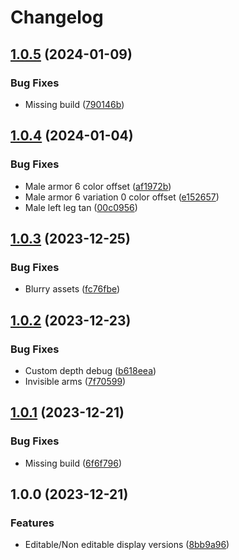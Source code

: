 # Changelog

## [1.0.5](https://github.com/Zenoo/labrute-static-fla-parser/compare/v1.0.4...v1.0.5) (2024-01-09)


### Bug Fixes

* Missing build ([790146b](https://github.com/Zenoo/labrute-static-fla-parser/commit/790146b20d49f81c600b725c6640da47d90424aa))

## [1.0.4](https://github.com/Zenoo/labrute-static-fla-parser/compare/v1.0.3...v1.0.4) (2024-01-04)


### Bug Fixes

* Male armor 6 color offset ([af1972b](https://github.com/Zenoo/labrute-static-fla-parser/commit/af1972b91721a27065274c36d4658c9c961b17b0))
* Male armor 6 variation 0 color offset ([e152657](https://github.com/Zenoo/labrute-static-fla-parser/commit/e1526572d63168c3ba8baa13b55220b762764cc2))
* Male left leg tan ([00c0956](https://github.com/Zenoo/labrute-static-fla-parser/commit/00c0956108eb09c93f6584899323c8e7ce69a539))

## [1.0.3](https://github.com/Zenoo/labrute-static-fla-parser/compare/v1.0.2...v1.0.3) (2023-12-25)


### Bug Fixes

* Blurry assets ([fc76fbe](https://github.com/Zenoo/labrute-static-fla-parser/commit/fc76fbe2c83ff07c307f00dbdedc915d4d3f47ee))

## [1.0.2](https://github.com/Zenoo/labrute-static-fla-parser/compare/v1.0.1...v1.0.2) (2023-12-23)


### Bug Fixes

* Custom depth debug ([b618eea](https://github.com/Zenoo/labrute-static-fla-parser/commit/b618eea75bbfaffa690fbd93dfe25d1cc3d71b40))
* Invisible arms ([7f70599](https://github.com/Zenoo/labrute-static-fla-parser/commit/7f705999a4344c6a492fd2e9922b6a738091f580))

## [1.0.1](https://github.com/Zenoo/labrute-static-fla-parser/compare/v1.0.0...v1.0.1) (2023-12-21)


### Bug Fixes

* Missing build ([6f6f796](https://github.com/Zenoo/labrute-static-fla-parser/commit/6f6f7964a746eccc8d66d2b4826233f95baf5be1))

## 1.0.0 (2023-12-21)


### Features

* Editable/Non editable display versions ([8bb9a96](https://github.com/Zenoo/labrute-static-fla-parser/commit/8bb9a9601c8c34aa8cc088036f32b821c95ec47e))
